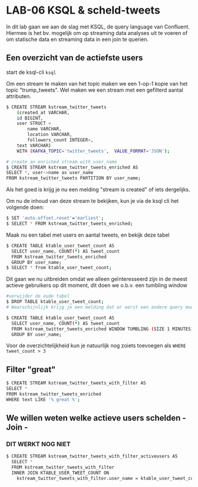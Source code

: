 # LAB-06 KSQL & scheld-tweets
In dit lab gaan we aan de slag met KSQL, de query language van Confluent. Hiermee is het bv. mogelijk om op streaming data analyses uit te voeren of om statische data en streaming data in een join te querien. 

## Een overzicht van de actiefste users

start de ksql-cli
```ksql```

Om een stream te maken van het topic maken we een 1-op-1 kopie van het topic "trump_tweets". Wel maken we een stream met een gefilterd aantal attributen. 
```sh
$ CREATE STREAM kstream_twitter_tweets
    (created_at VARCHAR, 
    id BIGINT,
    user STRUCT <
        name VARCHAR, 
        location VARCHAR, 
        followers_count INTEGER>, 
    text VARCHAR) 
    WITH (KAFKA_TOPIC='twitter_tweets',  VALUE_FORMAT='JSON');

# create an enriched stream with user_name
$ CREATE STREAM kstream_twitter_tweets_enriched AS
SELECT *, user->name as user_name
FROM kstream_twitter_tweets PARTITION BY user_name;
```

Als het goed is krijg je nu een melding "stream is created" of iets dergelijks.

Om nu de inhoud van deze stream te bekijken, kun je via de ksql cli het volgende doen:
```sh
$ SET 'auto.offset.reset'='earliest';
$ SELECT * FROM kstream_twitter_tweets_enriched;
```

Maak nu een tabel met users en aantal tweets, en bekijk deze tabel
```sh
$ CREATE TABLE ktable_user_tweet_count AS
  SELECT user_name, COUNT(*) AS tweet_count
  FROM kstream_twitter_tweets_enriched 
  GROUP BY user_name;
$ SELECT * from ktable_user_tweet_count;
```

Dit gaan we nu uitbreiden omdat we alleen geïnteresseerd zijn in de meest actieve gebruikers op dit moment, dit doen we o.b.v. een tumbling window
```sh
#verwijder de oude tabel
$ DROP TABLE ktable_user_tweet_count;
# Waarschijnlijk krijg je een melding dat er eerst een andere query moet verwijderen, dit doe je met 'TERMINATE <query>'

$ CREATE TABLE ktable_user_tweet_count AS
  SELECT user_name, COUNT(*) AS tweet_count
  FROM kstream_twitter_tweets_enriched WINDOW TUMBLING (SIZE 1 MINUTES)
  GROUP BY user_name;
```
Voor de overzichtelijkheid kun je natuurlijk nog zoiets toevoegen als `WHERE tweet_count > 3`


## Filter "great"

```sh
$ CREATE STREAM kstream_twitter_tweets_with_filter AS
SELECT *
FROM kstream_twitter_tweets_enriched
WHERE text LIKE '% great %';
```


## We willen weten welke actieve users schelden - Join - 
### DIT WERKT NOG NIET

```sh
$ CREATE STREAM kstream_twitter_tweets_with_filter_activeusers AS
  SELECT * 
  FROM kstream_twitter_tweets_with_filter
  INNER JOIN KTABLE_USER_TWEET_COUNT ON 
    kstream_twitter_tweets_with_filter.user_name = ktable_user_tweet_count.user_name;
```
